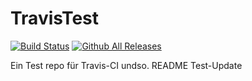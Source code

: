 # TravisTest

[![Build Status](https://travis-ci.org/Vadammt/TravisTest.svg?branch=master)](https://travis-ci.org/Vadammt/TravisTest)
[![Github All Releases](https://img.shields.io/github/downloads/atom/atom/total.svg)](https://github.com/Vadammt/TravisTest)

Ein Test repo für Travis-CI undso.
README Test-Update